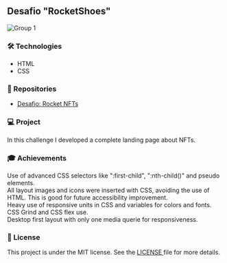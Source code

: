 <h2>Desafio "RocketShoes"</h2>

![Group 1](https://user-images.githubusercontent.com/73071973/142681567-607a3217-d136-4536-977b-f46bc0e28ed8.png)

<h3>🛠 Technologies</h3>
<ul>
  <li>HTML</li>
  <li>CSS</li>
</ul> 

<h3>🎨 Repositories</h3>
<ul>
  <li><a href="https://efficient-sloth-d85.notion.site/Desafio-Rocket-NFTs-3b5703b9f0e74cb19f34a8bfd14faacb">Desafio: Rocket NFTs</a></li>
</ul> 

<h3>💻 Project</h3>
<p>In this challenge I developed a complete landing page about NFTs.

<h3>🎓 Achievements</h3>
<p>Use of advanced CSS selectors like ":first-child", ":nth-child()" and pseudo elements.<br>
All layout images and icons were inserted with CSS, avoiding the use of HTML. This is good for future accessibility improvement.<br>
Heavy use of responsive units in CSS and variables for colors and fonts.<br>
CSS Grind and CSS flex use.<br>
Desktop first layout with only one media querie for responsiveness.</p>

<h3>📝 License</h3>
<p>This project is under the MIT license. See the <a href="https://github.com/lucasmdpereira/nlwtogether2020_origin/blob/main/LICENSE.md"> LICENSE </a> file for more details.<p>
